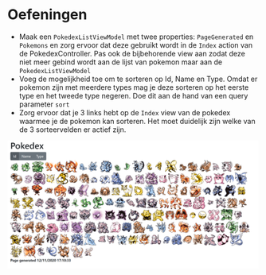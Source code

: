 # Oefeningen

* Maak een `PokedexListViewModel` met twee properties: `PageGenerated` en `Pokemons` en zorg ervoor dat deze gebruikt wordt in de `Index` action van de PokedexController. Pas ook de bijbehorende view aan zodat deze niet meer gebind wordt aan de lijst van pokemon maar aan de `PokedexListViewModel`
* Voeg de mogelijkheid toe om te sorteren op Id, Name en Type. Omdat er pokemon zijn met meerdere types mag je deze sorteren op het eerste type en het tweede type negeren. Doe dit aan de hand van een query parameter `sort`
* Zorg ervoor dat je 3 links hebt op de `Index` view van de pokedex waarmee je de pokemon kan sorteren. Het moet duidelijk zijn welke van de 3 sorteervelden er actief zijn. 

![](.gitbook/assets/image%20%2873%29.png)

